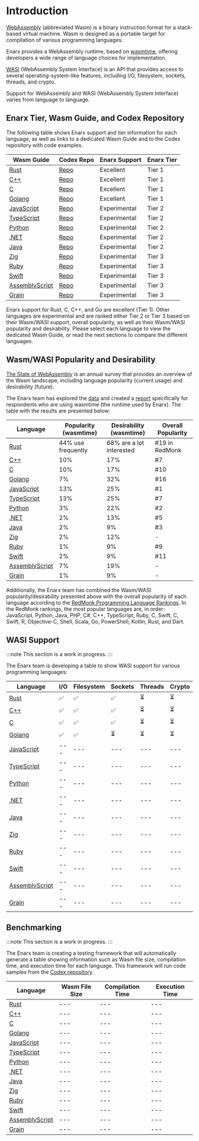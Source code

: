 # Introduction

[WebAssembly](https://webassembly.org/) (abbreviated Wasm) is a binary instruction format for a stack-based virtual machine. Wasm is designed as a portable target for compilation of various programming languages.

Enarx provides a WebAssembly runtime, based on [wasmtime](https://wasmtime.dev/), offering developers a wide range of language choices for implementation.

[WASI](https://wasi.dev/) (WebAssembly System Interface) is an API that provides access to several operating-system-like features, including I/O, filesystem, sockets, threads, and crypto.

Support for WebAssembly and WASI (WebAssembly System Interface) varies from language to language.

## Enarx Tier, Wasm Guide, and Codex Repository

The following table shows Enarx support and tier information for each language, as well as links to a dedicated Wasm Guide and to the Codex repository with code examples.

| Wasm Guide  | Codex Repo  | Enarx Support | Enarx Tier |
|---|---|---|---|
| [Rust](Rust) | [Repo](https://github.com/enarx/codex/tree/main/Rust) | Excellent | Tier 1 |
| [C++](C++) | [Repo](https://github.com/enarx/codex/tree/main/C%2B%2B) | Excellent | Tier 1 |
| [C](C) | [Repo](https://github.com/enarx/codex/tree/main/C) | Excellent | Tier 1 |
| [Golang](Golang) | [Repo](https://github.com/enarx/codex/tree/main/Go) | Excellent | Tier 1 |
| [JavaScript](JavaScript) | [Repo](https://github.com/enarx/codex/tree/main/JavaScript) | Experimental | Tier 2 |
| [TypeScript](TypeScript) | [Repo](https://github.com/enarx/codex/tree/main/TypeScript) | Experimental | Tier 2 |
| [Python](Python) | [Repo](https://github.com/enarx/codex/tree/main/Python) | Experimental | Tier 2 |
| [.NET](dotnet) | [Repo](https://github.com/enarx/codex/tree/main/C%23) | Experimental | Tier 2 |
| [Java](Java) | [Repo](https://github.com/enarx/codex/tree/main/Java) | Experimental | Tier 2 |
| [Zig](Zig) | [Repo](https://github.com/enarx/codex/tree/main/Zig) | Experimental | Tier 3 |
| [Ruby](Ruby) | [Repo](https://github.com/enarx/codex/tree/main/Ruby) | Experimental | Tier 3 |
| [Swift](Swift) | [Repo](https://github.com/enarx/codex/tree/main/Swift) | Experimental | Tier 3 |
| [AssemblyScript](AssemblyScript) | [Repo](https://github.com/enarx/codex/tree/main/AssemblyScript) | Experimental | Tier 3 |
| [Grain](Grain) | [Repo](https://github.com/enarx/codex/tree/main/Grain) | Experimental | Tier 3 |

Enarx support for Rust, C, C++, and Go are excellent (Tier 1). Other languages are experimental and are ranked either Tier 2 or Tier 3 based on their Wasm/WASI support, overall popularity, as well as their Wasm/WASI popularity and desirability. Please select each language to view the dedicated Wasm Guide, or read the next sections to compare the different languages.


## Wasm/WASI Popularity and Desirability

[The State of WebAssembly](https://blog.scottlogic.com/2022/06/20/state-of-wasm-2022.html) is an annual survey that provides an overview of the Wasm landscape, including language popularity (current usage) and desirability (future).

The Enarx team has explored the [data](https://wasmweekly.news/assets/state-of-webassembly-2022.csv) and created a [report](https://docs.google.com/spreadsheets/d/11uWt7C8MBp9sgSbXEVntbf1VRJ_-yHkChw0TeXoppEY/edit#gid=693866223) specifically for respondents who are using wasmtime (the runtime used by Enarx). The table with the results are presented below:

| Language | Popularity (wasmtime) | Desirability (wasmtime) | Overall Popularity |
|---|---|---|------|
| [Rust](Rust) |44% use frequently|68% are a lot interested|#19 in RedMonk|
| [C++](C++) |10%|17%|#7|
| [C](C) |10%|17%|#10|
| [Golang](Golang) |7%|32%|#16|
| [JavaScript](JavaScript) |13%|25%|#1|
| [TypeScript](TypeScript) |13%|25%|#7|
| [Python](Python) |3%|22%|#2|
| [.NET](dotnet) |2%|13%|#5|
| [Java](Java) |2%|9%|#3|
| [Zig](Zig) |2%|12%|-|
| [Ruby](Ruby) |1%|9%|#9|
| [Swift](Swift) |2%|9%|#11|
| [AssemblyScript](AssemblyScript) |7%|19%|-|
| [Grain](Grain) |1%|9%|-|

Additionally, the Enarx team has combined the Wasm/WASI popularity/desirability presented above with the overall popularity of each language according to the [RedMonk Programming Language Rankings](https://redmonk.com/sogrady/2022/03/28/language-rankings-1-22/). In the RedMonk rankings, the most popular languages are, in order: JavaScript, Python, Java, PHP, C#, C++, TypeScript, Ruby, C, Swift, C, Swift, R, Objective-C, Shell, Scala, Go, PowerShell, Kotlin, Rust, and Dart. 

## WASI Support

:::note
This section is a work in progress. 
:::

The Enarx team is developing a table to show WASI support for various programming languages:

| Language  | I/O | Filesystem | Sockets | Threads | Crypto |
|---|---|---|---|---|---|
| [Rust](Rust) |✅|✅|✅|⏳|⏳|
| [C++](C++) |✅|✅|✅|⏳|⏳|
| [C](C) |✅|✅|✅|⏳|⏳|
| [Golang](Golang) |✅|✅|⏳|⏳|⏳|
| [JavaScript](JavaScript) |---|---|---|---|---|
| [TypeScript](TypeScript) |---|---|---|---|---|
| [Python](Python) |---|---|---|---|---|
| [.NET](dotnet) |---|---|---|---|---|
| [Java](Java) |---|---|---|---|---|
| [Zig](Zig) |---|---|---|---|---|
| [Ruby](Ruby) |---|---|---|---|---|
| [Swift](Swift) |---|---|---|---|---|
| [AssemblyScript](AssemblyScript) |---|---|---|---|---|
| [Grain](Grain) |---|---|---|---|---|

## Benchmarking

:::note
This section is a work in progress. 
:::

The Enarx team is creating a testing framework that will automatically generate a table showing information such as Wasm file size, compilation time, and execution time for each language. This framework will run code samples from the [Codex repository](https://github.com/enarx/codex/).

| Language  | Wasm File Size | Compilation Time | Execution Time |
|---|---|---|---|
| [Rust](Rust) |---|---|---|
| [C++](C++) |---|---|---|
| [C](C) |---|---|---|
| [Golang](Golang) |---|---|---|
| [JavaScript](JavaScript) |---|---|---|
| [TypeScript](TypeScript) |---|---|---|| [Ruby](Ruby) |---|---|---|
| [Python](Python) |---|---|---|
| [.NET](dotnet) |---|---|---|
| [Java](Java) |---|---|---|
| [Zig](Zig) |---|---|---|
| [Ruby](Ruby) |---|---|---|
| [Swift](Swift) |---|---|---|
| [AssemblyScript](AssemblyScript) |---|---|---|
| [Grain](Grain) |---|---|---|